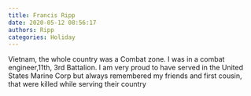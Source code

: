 ```yaml
---
title: Francis Ripp
date: 2020-05-12 08:56:17
authors: Ripp
categories: Holiday
---
```


 Vietnam, the whole country was a Combat zone. I was in a combat engineer,11th, 3rd Battalion. I am very proud to have served in the United States Marine Corp but always remembered my friends and first cousin, that were killed while serving their country